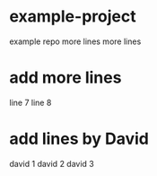 # example-project
example repo
more lines
more lines

# add more lines
line 7
line 8

# add lines by David
david 1
david 2
david 3
